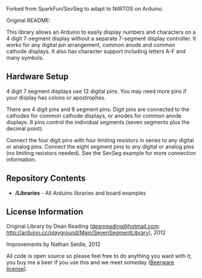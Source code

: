Forked from SparkFun/SevSeg to adapt to NilRTOS on Arduino.

Original README:

This library allows an Arduino to easily display numbers and characters on a 4 digit 7-segment display without a separate 7-segment display controller.
It works for any digital pin arrangement, common anode and common cathode displays. It also has character support including letters A-F and many symbols. 

Hardware Setup
--------------
4 digit 7 segment displays use 12 digital pins. You may need more pins if your display has colons or apostrophes.

There are 4 digit pins and 8 segment pins. Digit pins are connected to the cathodes for common cathode displays, or anodes for common anode displays. 8 pins control the individual segments (seven segments plus the decimal point). 

Connect the four digit pins with four limiting resistors in series to any digital or analog pins. Connect the eight segment pins to any digital or analog pins (no limiting resistors needed). See the SevSeg example for more connection information.

Repository Contents
-------------------

* **/Libraries** - All Arduino libraries and board examples

License Information
-------------------
Original Library by Dean Reading (deanreading@hotmail.com: http://arduino.cc/playground/Main/SevenSegmentLibrary), 2012

Improvements by Nathan Seidle, 2012

All code is open source so please feel free to do anything you want with it; you buy me a beer if you use this and we meet someday ([Beerware license](http://en.wikipedia.org/wiki/Beerware)).
